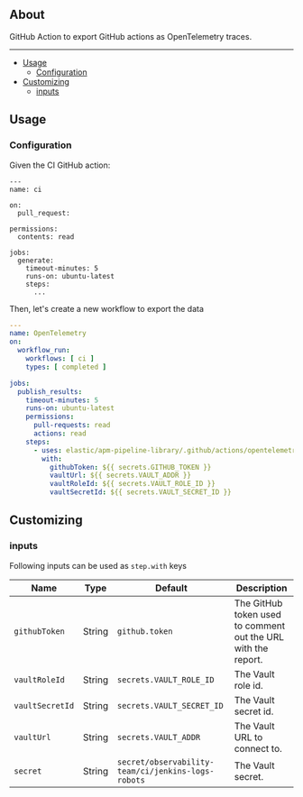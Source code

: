
## About

GitHub Action to export GitHub actions as OpenTelemetry traces.

___

* [Usage](#usage)
  * [Configuration](#configuration)
* [Customizing](#customizing)
  * [inputs](#inputs)

## Usage

### Configuration

Given the CI GitHub action:

```
---
name: ci

on:
  pull_request:

permissions:
  contents: read

jobs:
  generate:
    timeout-minutes: 5
    runs-on: ubuntu-latest
    steps:
      ...

```

Then, let's create a new workflow to export the data

```yaml
---
name: OpenTelemetry
on:
  workflow_run:
    workflows: [ ci ]
    types: [ completed ]

jobs:
  publish_results:
    timeout-minutes: 5
    runs-on: ubuntu-latest
    permissions:
      pull-requests: read
      actions: read
    steps:
      - uses: elastic/apm-pipeline-library/.github/actions/opentelemetry@current
        with:
          githubToken: ${{ secrets.GITHUB_TOKEN }}
          vaultUrl: ${{ secrets.VAULT_ADDR }}
          vaultRoleId: ${{ secrets.VAULT_ROLE_ID }}
          vaultSecretId: ${{ secrets.VAULT_SECRET_ID }}

```

## Customizing

### inputs

Following inputs can be used as `step.with` keys

| Name              | Type    | Default                     | Description                        |
|-------------------|---------|-----------------------------|------------------------------------|
| `githubToken`     | String  | `github.token`              | The GitHub token used to comment out the URL with the report. |
| `vaultRoleId`     | String  | `secrets.VAULT_ROLE_ID`     | The Vault role id. |
| `vaultSecretId`   | String  | `secrets.VAULT_SECRET_ID`   | The Vault secret id. |
| `vaultUrl`        | String  | `secrets.VAULT_ADDR`        | The Vault URL to connect to. |
| `secret`          | String  | `secret/observability-team/ci/jenkins-logs-robots` | The Vault secret. |
